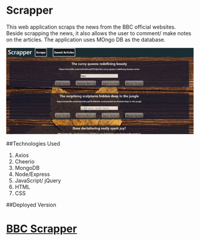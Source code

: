 # Scrapper

This web application scraps the news from the BBC official websites. Beside scrapping the news, it also allows the user to comment/ make notes on the articles. The application uses MOngo DB as the database.

![](bank.JPG)

##Technologies Used
1. Axios
2. Cheerio
3. MongoDB
4. Node/Express
5. JavaScript/ jQuery
6. HTML
7. CSS


##Deployed Version
# [BBC Scrapper](https://polar-thicket-41813.herokuapp.com/)

